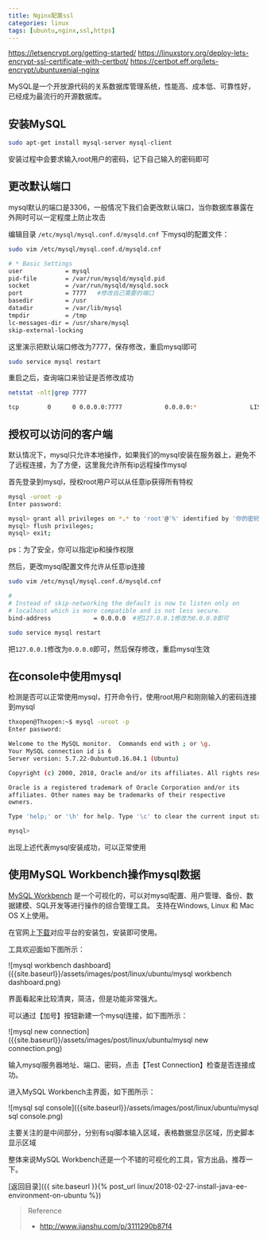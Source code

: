 ```yaml
---
title: Nginx配置ssl
categories: linux
tags: [ubuntu,nginx,ssl,https]
---
```




https://letsencrypt.org/getting-started/
https://linuxstory.org/deploy-lets-encrypt-ssl-certificate-with-certbot/
https://certbot.eff.org/lets-encrypt/ubuntuxenial-nginx


MySQL是一个开放源代码的关系数据库管理系统，性能高、成本低、可靠性好，已经成为最流行的开源数据库。

## 安装MySQL

```bash
sudo apt-get install mysql-server mysql-client
```

安装过程中会要求输入root用户的密码，记下自己输入的密码即可


## 更改默认端口

mysql默认的端口是3306，一般情况下我们会更改默认端口，当你数据库暴露在外网时可以一定程度上防止攻击

编辑目录 `/etc/mysql/mysql.conf.d/mysqld.cnf` 下mysql的配置文件：

```bash
sudo vim /etc/mysql/mysql.conf.d/mysqld.cnf

# * Basic Settings
user            = mysql
pid-file        = /var/run/mysqld/mysqld.pid
socket          = /var/run/mysqld/mysqld.sock
port            = 7777   #修改自己需要的端口
basedir         = /usr
datadir         = /var/lib/mysql
tmpdir          = /tmp
lc-messages-dir = /usr/share/mysql
skip-external-locking

```
这里演示把默认端口修改为7777，保存修改，重启mysql即可

```bash
sudo service mysql restart
```

重启之后，查询端口来验证是否修改成功

```bash
netstat -nlt|grep 7777

tcp        0      0 0.0.0.0:7777            0.0.0.0:*               LISTEN
```

## 授权可以访问的客户端

默认情况下，mysql只允许本地操作，如果我们的mysql安装在服务器上，避免不了远程连接，为了方便，这里我允许所有ip远程操作mysql

首先登录到mysql，授权root用户可以从任意ip获得所有特权

```bash
mysql -uroot -p
Enter password:

mysql> grant all privileges on *.* to 'root'@'%' identified by '你的密码';
mysql> flush privileges;
mysql> exit;
```

ps：为了安全，你可以指定ip和操作权限

然后，更改mysql配置文件允许从任意ip连接

```bash
sudo vim /etc/mysql/mysql.conf.d/mysqld.cnf

#
# Instead of skip-networking the default is now to listen only on
# localhost which is more compatible and is not less secure.
bind-address            = 0.0.0.0  #把127.0.0.1修改为0.0.0.0即可

sudo service mysql restart

```
把`127.0.0.1`修改为`0.0.0.0`即可，然后保存修改，重启mysql生效

## 在console中使用mysql

检测是否可以正常使用mysql，打开命令行，使用root用户和刚刚输入的密码连接到mysql

```bash
thxopen@Thxopen:~$ mysql -uroot -p
Enter password:

Welcome to the MySQL monitor.  Commands end with ; or \g.
Your MySQL connection id is 6
Server version: 5.7.22-0ubuntu0.16.04.1 (Ubuntu)

Copyright (c) 2000, 2018, Oracle and/or its affiliates. All rights reserved.

Oracle is a registered trademark of Oracle Corporation and/or its
affiliates. Other names may be trademarks of their respective
owners.

Type 'help;' or '\h' for help. Type '\c' to clear the current input statement.

mysql>

```

出现上述代表mysql安装成功，可以正常使用

## 使用MySQL Workbench操作mysql数据

[MySQL Workbench](https://www.mysql.com/products/workbench/) 是一个可视化的，可以对mysql配置、用户管理、备份、数据建模、SQL开发等进行操作的综合管理工具。
支持在Windows, Linux 和 Mac OS X上使用。

在官网上[下载](https://dev.mysql.com/downloads/workbench/)对应平台的安装包，安装即可使用。

工具欢迎面如下图所示：

![mysql workbench dashboard]({{site.baseurl}}/assets/images/post/linux/ubuntu/mysql workbench dashboard.png)

界面看起来比较清爽，简洁，但是功能非常强大。

可以通过【加号】按钮新建一个mysql连接，如下图所示：

![mysql new connection]({{site.baseurl}}/assets/images/post/linux/ubuntu/mysql new connection.png)

输入mysql服务器地址、端口、密码，点击【Test Connection】检查是否连接成功。

进入MySQL Workbench主界面，如下图所示：

![mysql sql console]({{site.baseurl}}/assets/images/post/linux/ubuntu/mysql sql console.png)

主要关注的是中间部分，分别有sql脚本输入区域，表格数据显示区域，历史脚本显示区域

整体来说MySQL Workbench还是一个不错的可视化的工具，官方出品，推荐一下。


[返回目录]({{ site.baseurl }}{% post_url linux/2018-02-27-install-java-ee-environment-on-ubuntu %})


> Reference
> - http://www.jianshu.com/p/3111290b87f4
